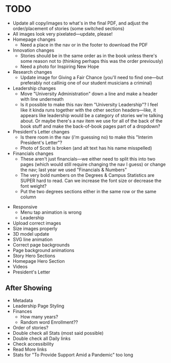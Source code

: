 # TODO

- Update all copy/images to what's in the final PDF, and adjust the order/placement of stories (some switched sections)
- All images look very pixelated—update, please!
- Homepage changes
  - Need a place in the nav or in the footer to download the PDF
- Innovation changes
  - Stories should be in the same order as in the book unless there's some reason not to (thinking perhaps this was the order previously)
  - Need a photo for Inspiring New Hope
- Research changes
  - Update image for Giving a Fair Chance (you'll need to find one—but preferably not callinig one of our student musicians a criminal)
- Leadership changes
  - Move "University Administration" down a line and make a header with line underneath
  - Is it possible to make this nav item "University Leadership"? I feel like it kinda runs together with the other section headers—like, it appears like leadership would be a category of stories we're talking about. Or maybe there's a nav item we use for all of the back of the book stuff and make the back-of-book pages part of a dropdown?
- President's Letter changes
  - Is there room in the nav (i'm guessing no) to make this "Interim President's Letter"?
  - Photo of Scott is broken (and alt text has his name misspelled)
- Financials changes
  - These aren't just financials—we either need to split this into two pages (which would still require changing the nav I guess) or change the nav; last year we used "Financials & Numbers"
  - The very bold numbers on the Degrees & Campus Statistics are SUPER hard to read. Can we increase the font size or decrease the font weight?
  - Put the two degrees sections either in the same row or the same column

* Responsive
  - Menu tap animation is wrong
  - Leadership
* Upload correct images
* Size images properly
* 3D model update
* SVG line animation
* Correct page backgrounds
* Page background animations
* Story Hero Sections
* Homepage Hero Section
* Videos
* President's Letter

## After Showing

- Metadata
- Leadership Page Styling
- Finances
  - How many years?
  - Random word Enrollment??
- Order of stories?
- Double check all Stats (most said possible)
- Double check all Daily links
- Check accessibility
- Read More links
- Stats for "To Provide Support Amid a Pandemic" too long
